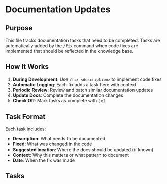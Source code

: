 # Documentation Updates

## Purpose

This file tracks documentation tasks that need to be completed. Tasks are automatically added by the `/fix` command when code fixes are implemented that should be reflected in the knowledge base.

## How It Works

1. **During Development**: Use `/fix <description>` to implement code fixes
2. **Automatic Logging**: Each fix adds a task here with context
3. **Periodic Review**: Review and batch similar documentation updates
4. **Update Docs**: Complete the documentation changes
5. **Check Off**: Mark tasks as complete with `[x]`

## Task Format

Each task includes:
- **Description**: What needs to be documented
- **Fixed**: What was changed in the code
- **Suggested location**: Where the docs should be updated (if known)
- **Context**: Why this matters or what pattern to document
- **Date**: When the fix was made

## Tasks

<!-- New tasks will be appended below this line -->
